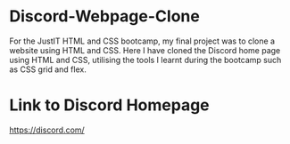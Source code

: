 # Discord-Webpage-Clone
For the JustIT HTML and CSS bootcamp, my final project was to clone a website using HTML and CSS. Here I have cloned the Discord home page using HTML and CSS, utilising the tools I learnt during the bootcamp such as CSS grid and flex.

# Link to Discord Homepage
https://discord.com/
